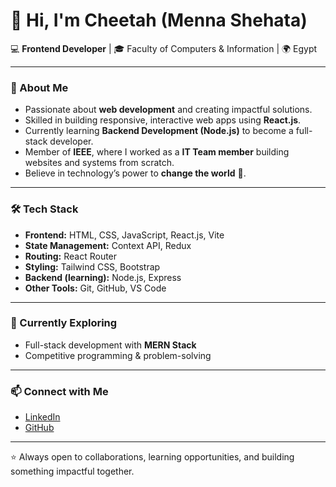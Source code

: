 
# 👋 Hi, I'm Cheetah (Menna Shehata) 

💻 **Frontend Developer** | 🎓 Faculty of Computers & Information | 🌍 Egypt  

---

### 🚀 About Me
- Passionate about **web development** and creating impactful solutions.  
- Skilled in building responsive, interactive web apps using **React.js**.  
- Currently learning **Backend Development (Node.js)** to become a full-stack developer.  
- Member of **IEEE**, where I worked as a **IT Team member** building websites and systems from scratch.  
- Believe in technology’s power to **change the world** 🌟.  

---

### 🛠️ Tech Stack
- **Frontend:** HTML, CSS, JavaScript, React.js, Vite  
- **State Management:** Context API, Redux 
- **Routing:** React Router  
- **Styling:** Tailwind CSS, Bootstrap  
- **Backend (learning):** Node.js, Express  
- **Other Tools:** Git, GitHub, VS Code  

---

### 🌱 Currently Exploring
- Full-stack development with **MERN Stack**  
- Competitive programming & problem-solving  

---

### 📫 Connect with Me
- [LinkedIn](https://www.linkedin.com/in/menna-cheetah-fast/)  
- [GitHub](https://github.com/cheetah-10/)  

---

⭐ Always open to collaborations, learning opportunities, and building something impactful together.
